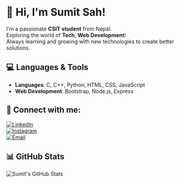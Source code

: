 # 👋 Hi, I'm Sumit Sah! 

I'm a passionate **CSIT student** from Nepal.  
Exploring the world of **Tech**, **Web Development**!  
Always learning and growing with new technologies to create better solutions.

## 💻 Languages & Tools

- **Languages**: C, C++, Python, HTML, CSS, JavaScript
- **Web Development**: Bootstrap, Node.js, Express

## 📱 Connect with me:

[![LinkedIn](https://img.shields.io/badge/LinkedIn-Sumit%20Sah-blue)](https://www.linkedin.com/in/sumit-sah-9930bb300/)  
[![Instagram](https://img.shields.io/badge/Instagram-%40_xumi_x_-purple)](https://www.instagram.com/_xumi_x/)  
[![Email](https://img.shields.io/badge/Email-sumitsah6511@gmail.com-green)](mailto:sumitsah6511@gmail.com)

## 📊 GitHub Stats

![Sumit's GitHub Stats](https://github-readme-stats.vercel.app/api?username=sumit-sah&count_private=true&show_icons=true&hide=prs)
